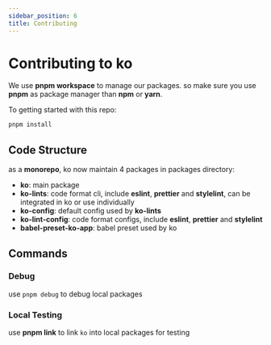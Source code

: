 ```yaml
---
sidebar_position: 6
title: Contributing
---
```


# Contributing to ko

We use **pnpm workspace** to manage our packages. so make sure you use **pnpm** as package manager than **npm** or **yarn**.

To getting started with this repo:

``` bash
pnpm install
```

## Code Structure

as a **monorepo**, ko now maintain 4 packages in packages directory:

* **ko**: main package
* **ko-lints**: code format cli, include **eslint**, **prettier** and **stylelint**, can be integrated in ko or use individually
* **ko-config**: default config used by **ko-lints**
* **ko-lint-config**: code format configs, include **eslint**, **prettier** and **stylelint**
* **babel-preset-ko-app**: babel preset used by ko

## Commands

### Debug

use `pnpm debug` to debug local packages

### Local Testing

use **pnpm link** to link `ko` into local packages for testing
